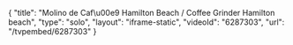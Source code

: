 {
    "title": "Molino de Caf\u00e9 Hamilton Beach \/ Coffee Grinder Hamilton beach",
    "type": "solo",
    "layout": "iframe-static",
    "videoId": "6287303",
    "url": "\/tvpembed\/6287303"
}